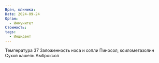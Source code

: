 ```yaml
---
Врач, клиника:
Date: 2024-09-24
Орган:
  - Иммунитет
Стоимость:
tags:
  - Инцидент
---
```

Температура 37
Заложенность носа и сопли
Пиносол, ксилометазолин
Сухой кашель
Амброксол